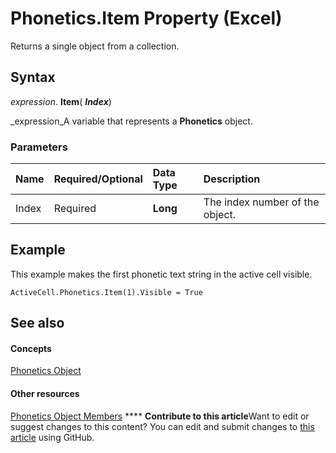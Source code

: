 
# Phonetics.Item Property (Excel)

Returns a single object from a collection.


## Syntax

 _expression_. **Item**( **_Index_**)

 _expression_A variable that represents a  **Phonetics** object.


### Parameters



|**Name**|**Required/Optional**|**Data Type**|**Description**|
|:-----|:-----|:-----|:-----|
|Index|Required| **Long**|The index number of the object.|

## Example

This example makes the first phonetic text string in the active cell visible.


```
ActiveCell.Phonetics.Item(1).Visible = True
```


## See also


#### Concepts


 [Phonetics Object](77c0c55c-a181-c68a-24ed-e6bcaf514663.md)
#### Other resources


 [Phonetics Object Members](80fd2a10-1727-b652-5f81-6143ae8bead3.md)
****   **Contribute to this article**Want to edit or suggest changes to this content? You can edit and submit changes to  [this article](https://github.com/jhershey00/VBA_Excel_Test/OpenXMLCon/articles/41c2df73-fb88-fe1a-a4ff-4562441b1510.md) using GitHub.

